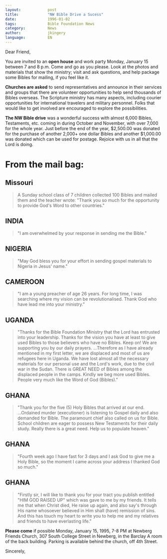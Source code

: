```yaml
---
layout:            post 
title:             "NW Bible Drive a Sucess" 
date:              1996-01-02
tags:              Bible Foundation News 
category:          News 
author:            jkingery 
language:          EN 
---
```


Dear Friend, 

You are invited to an **open house** and work party Monday, January 15 
between 7 and 8 p.m. Come and go as you please. Look at the photos and 
materials that show the ministry; visit and ask questions, and help 
package some Bibles for mailing, if you feel like it. 

**Churches are asked** to send representatives and announce in their 
services and groups that there are volunteer opportunities to help send 
thousands of Bibles overseas. The Scripture ministry has many aspects, 
including courier opportunities for international travelers and 
military personnel. Folks that would like to get involved are 
encouraged to explore the possibilities. 

**The NW Bible drive** was a wonderful success with almost 6,000 
Bibles, Testaments, etc. coming in during October and November, with 
over 7,000 for the whole year. Just before the end of the year, 
$2,500.00 was donated for the purchase of another 2,000+ one dollar 
Bibles and another $1,000.00 was donated which can be used for postage. 
Rejoice with us in all that the Lord is doing. 

# From the mail bag: 

## Missouri

> A Sunday school class of 7 children collected 100 Bibles 
> and mailed them and the teacher wrote: "Thank you so much for the 
> opportunity to provide God's Word to other countries." 

## INDIA

> "I am overwhelmed by your response in sending me the Bible." 

## NIGERIA

> "May God bless you for your effort in sending gospel 
> materials to Nigeria in Jesus' name." 

## CAMEROON

> "I am a young preacher of age 26 years. For long time, I 
> was searching where my vision can be revolutionalised. Thank God who 
> have lead me into your ministry." 

## UGANDA

> "Thanks for the Bible Foundation Ministry that the Lord has 
> entrusted into your leadership. Thanks for the vision you have at least 
> to give used Bibles to those believers who have no Bibles. Keep on! We 
> are supporting you by our daily prayers. ...Therefore as I have already 
> mentioned in my first letter, we are displaced and most of us are 
> refugees here in Uganda. We have lost almost all the necessary 
> materials for our personal use and the Lord's work, due to the civil 
> war in the Sudan. There is GREAT NEED of Bibles among the displaced 
> people in the camps. Kindly we beg more used Bibles. People very much 
> like the Word of God (Bibles)." 

## GHANA

> "Thank you for the five (5) Holy Bibles that arrived at our 
> end. ...Ordained murder (executioner) is listening to Gospel daily and 
> also demanded for Bible. The paramount chief also called on us for 
> Bible. School children are eager to possess New Testaments for their 
> daily study. Really there is a great need. Help us to populate heaven." 

## GHANA

> "Fourth week ago I have fast for 3 days and I ask God to 
> give me a Holy Bible, so the moment I came across your address I 
> thanked God so much." 

## GHANA

> "Firstly sir, I will like to thank you for your tract you 
> publish entitled "HIM GOD RAISED UP" which was gave to me by my 
> friends. It tells me that when Christ died, He raise up again, and also 
> say's through His name whosoever believed in Him shall (have) remission 
> of sins. And this has touch my heart to write you to help me and my 
> relatives and friends to have everlasting life."  

**Please come** if possible Monday, January 15, 1995, 7-8 PM at Newberg 
Friends Church, 307 South College Street in Newberg, in the Barclay A 
room of the back building. Parking is available behind the church, off 
4th Street. 

Sincerely,
